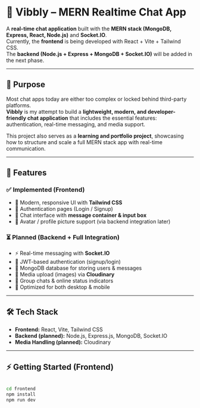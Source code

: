 # 💬 Vibbly – MERN Realtime Chat App

A **real-time chat application** built with the **MERN stack (MongoDB, Express, React, Node.js)** and **Socket.IO**.  
Currently, the **frontend** is being developed with React + Vite + Tailwind CSS.  
The **backend (Node.js + Express + MongoDB + Socket.IO)** will be added in the next phase.  

---

## 🎯 Purpose

Most chat apps today are either too complex or locked behind third-party platforms.  
**Vibbly** is my attempt to build a **lightweight, modern, and developer-friendly chat application** that includes the essential features: authentication, real-time messaging, and media support.  

This project also serves as a **learning and portfolio project**, showcasing how to structure and scale a full MERN stack app with real-time communication.

---

## 🚀 Features

### ✅ Implemented (Frontend)
- 🎨 Modern, responsive UI with **Tailwind CSS**  
- 🔐 Authentication pages (Login / Signup)  
- 💬 Chat interface with **message container & input box**  
- 📸 Avatar / profile picture support (via backend integration later)  

### ⏳ Planned (Backend + Full Integration)
- ⚡ Real-time messaging with **Socket.IO**  
- 🔐 JWT-based authentication (signup/login)  
- 💾 MongoDB database for storing users & messages  
- 📸 Media upload (images) via **Cloudinary**  
- 👥 Group chats & online status indicators  
- 📱 Optimized for both desktop & mobile  

---

## 🛠️ Tech Stack

- **Frontend:** React, Vite, Tailwind CSS  
- **Backend (planned):** Node.js, Express.js, MongoDB, Socket.IO  
- **Media Handling (planned):** Cloudinary  

---

## ⚡ Getting Started (Frontend)

```bash

cd frontend
npm install
npm run dev
